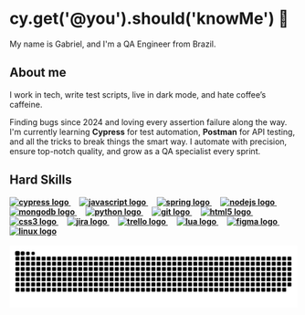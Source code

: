<h1 align="left">cy.get('@you').should('knowMe') 👋</h1>

<p align="left">
  My name is Gabriel, and I'm a QA Engineer from Brazil.
</p>

<h2 align="left">About me</h2>
<p align="left">

  I work in tech, write test scripts, live in dark mode, and hate coffee’s caffeine.


  Finding bugs since 2024 and loving every assertion failure along the way.
  I'm currently learning <strong>Cypress</strong> for test automation, <strong>Postman</strong> for API testing, and all the tricks to break things the smart way.  I automate with precision, ensure top-notch quality, and grow as a QA specialist every sprint.<b>
  
</p>

<h2 align="left">Hard Skills</h2>

<div align="left">
  <a href="https://www.cypress.io" target="_blank" rel="noreferrer">
    <img src="https://cdn.simpleicons.org/cypress/ffffff" height="40" alt="cypress logo" />
  </a>
  <img width="12" />
  <a href="https://developer.mozilla.org/en-US/docs/Web/JavaScript" target="_blank" rel="noreferrer">
    <img src="https://cdn.jsdelivr.net/gh/devicons/devicon/icons/javascript/javascript-original.svg" height="40" alt="javascript logo" />
  </a>
  <img width="12" />
  <a href="https://spring.io" target="_blank" rel="noreferrer">
    <img src="https://cdn.jsdelivr.net/gh/devicons/devicon/icons/spring/spring-original.svg" height="40" alt="spring logo" />
  </a>
  <img width="12" />
  <a href="https://nodejs.org" target="_blank" rel="noreferrer">
    <img src="https://cdn.jsdelivr.net/gh/devicons/devicon/icons/nodejs/nodejs-original.svg" height="40" alt="nodejs logo" />
  </a>
  <img width="12" />
  <a href="https://www.mongodb.com" target="_blank" rel="noreferrer">
    <img src="https://cdn.jsdelivr.net/gh/devicons/devicon/icons/mongodb/mongodb-original.svg" height="40" alt="mongodb logo" />
  </a>
  <img width="12" />
  <a href="https://www.python.org" target="_blank" rel="noreferrer">
    <img src="https://cdn.jsdelivr.net/gh/devicons/devicon/icons/python/python-original.svg" height="40" alt="python logo" />
  </a>
  <img width="12" />
  <a href="https://git-scm.com" target="_blank" rel="noreferrer">
    <img src="https://cdn.jsdelivr.net/gh/devicons/devicon/icons/git/git-original.svg" height="40" alt="git logo" />
  </a>
  <img width="12" />
  <a href="https://developer.mozilla.org/en-US/docs/Web/HTML" target="_blank" rel="noreferrer">
    <img src="https://cdn.jsdelivr.net/gh/devicons/devicon/icons/html5/html5-original.svg" height="40" alt="html5 logo" />
  </a>
  <img width="12" />
  <a href="https://developer.mozilla.org/en-US/docs/Web/CSS" target="_blank" rel="noreferrer">
    <img src="https://cdn.jsdelivr.net/gh/devicons/devicon/icons/css3/css3-original.svg" height="40" alt="css3 logo" />
  </a>
  <img width="12" />
  <a href="https://www.atlassian.com/software/jira" target="_blank" rel="noreferrer">
    <img src="https://cdn.jsdelivr.net/gh/devicons/devicon/icons/jira/jira-original.svg" height="40" alt="jira logo" />
  </a>
  <img width="12" />
  <a href="https://trello.com" target="_blank" rel="noreferrer">
    <img src="https://cdn.jsdelivr.net/gh/devicons/devicon/icons/trello/trello-plain.svg" height="40" alt="trello logo" />
  </a>
  <img width="12" />
  <a href="https://www.lua.org" target="_blank" rel="noreferrer">
    <img src="https://cdn.jsdelivr.net/gh/devicons/devicon/icons/lua/lua-original.svg" height="40" alt="lua logo" />
  </a>
  <img width="12" />
  <a href="https://www.figma.com" target="_blank" rel="noreferrer">
    <img src="https://cdn.jsdelivr.net/gh/devicons/devicon/icons/figma/figma-original.svg" height="40" alt="figma logo" />
  </a>
  <img width="12" />
  <a href="https://www.linux.org" target="_blank" rel="noreferrer">
    <img src="https://cdn.jsdelivr.net/gh/devicons/devicon/icons/linux/linux-original.svg" height="40" alt="linux logo" />
  </a>
</div>

<br>

<div align="left">
  <img src="https://github.com/amancio-g08/amancio-g08/blob/output/github-snake-dark.svg" alt="snake gif" />
</div>
